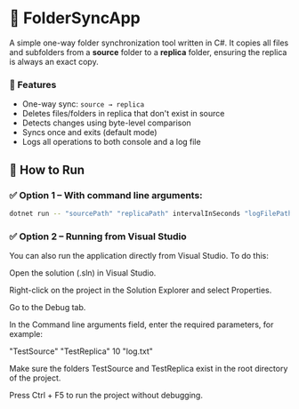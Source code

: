 # 📁 FolderSyncApp

A simple one-way folder synchronization tool written in C#. It copies all files and subfolders from a **source** folder to a **replica** folder, ensuring the replica is always an exact copy.

### 🔄 Features

- One-way sync: `source → replica`
- Deletes files/folders in replica that don't exist in source
- Detects changes using byte-level comparison
- Syncs once and exits (default mode)
- Logs all operations to both console and a log file


## 🚀 How to Run

### ✅ Option 1 – With command line arguments:

```bash
dotnet run -- "sourcePath" "replicaPath" intervalInSeconds "logFilePath"
```

### ✅ Option 2 – Running from Visual Studio
You can also run the application directly from Visual Studio. To do this:

Open the solution (.sln) in Visual Studio.

Right-click on the project in the Solution Explorer and select Properties.

Go to the Debug tab.

In the Command line arguments field, enter the required parameters, for example:

"TestSource" "TestReplica" 10 "log.txt"

Make sure the folders TestSource and TestReplica exist in the root directory of the project.

Press Ctrl + F5 to run the project without debugging.
